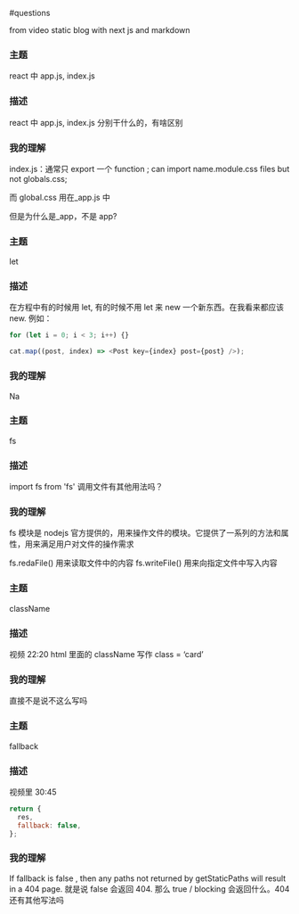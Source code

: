 #questions

from video static blog with next js and markdown

### 主题

react 中 app.js, index.js

### 描述

react 中 app.js, index.js 分别干什么的，有啥区别

### 我的理解

index.js：通常只 export 一个 function ; can import name.module.css files but not globals.css;

而 global.css 用在\_app.js 中

但是为什么是\_app，不是 app?

### 主题

let

### 描述

在方程中有的时候用 let, 有的时候不用 let 来 new 一个新东西。在我看来都应该 new.
例如：

```javascript
for (let i = 0; i < 3; i++) {}

cat.map((post, index) => <Post key={index} post={post} />);
```

### 我的理解

Na

### 主题

fs

### 描述

import fs from 'fs'
调用文件有其他用法吗？

### 我的理解

fs 模块是 nodejs 官方提供的，用来操作文件的模块。它提供了一系列的方法和属性，用来满足用户对文件的操作需求

fs.redaFile() 用来读取文件中的内容
fs.writeFile() 用来向指定文件中写入内容

### 主题

className

### 描述

视频 22:20
html 里面的 className 写作 class = ‘card’

### 我的理解

直接不是说不这么写吗

### 主题

fallback

### 描述

视频里 30:45

```javascript
return {
  res,
  fallback: false,
};
```

### 我的理解

If fallback is false , then any paths not returned by getStaticPaths will result in a 404 page. 就是说 false 会返回 404. 那么 true / blocking 会返回什么。404 还有其他写法吗
